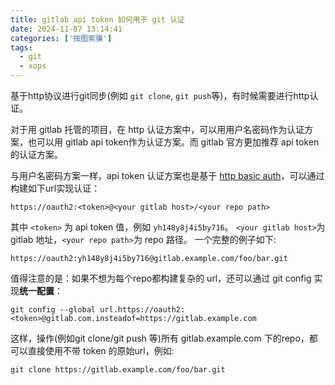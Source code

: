 ```yaml
---
title: gitlab api token 如何用于 git 认证
date: 2024-11-07 13:14:41
categories: ['按图索骥']
tags:
  - git
  - xops
---
```


基于http协议进行git同步(例如 `git clone`, `git push`等)，有时候需要进行http认证。

对于用 gitlab 托管的项目，在 http 认证方案中，可以用用户名密码作为认证方案，也可以用 gitlab api token作为认证方案。而 gitlab 官方更加推荐 api token的认证方案。

<!-- more -->

与用户名密码方案一样，api token 认证方案也是基于 [http basic auth](https://en.wikipedia.org/wiki/Basic_access_authentication)，可以通过构建如下url实现认证：

```
https://oauth2:<token>@<your gitlab host>/<your repo path>
```

其中 `<token>` 为 api token 值，例如 `yh148y8j4i5by716`。
`<your gitlab host>`为 gitlab 地址，`<your repo path>`为 repo 路径。
一个完整的例子如下:

```
https://oauth2:yh148y8j4i5by716@gitlab.example.com/foo/bar.git
```

值得注意的是：如果不想为每个repo都构建复杂的 url，还可以通过 git config 实现**统一配置**：

```
git config --global url.https://oauth2:<token>@gitlab.com.insteadof=https://gitlab.example.com
```

这样，操作(例如git clone/git push 等)所有 gitlab.example.com 下的repo，都可以直接使用不带 token 的原始url，例如:
```
git clone https://gitlab.example.com/foo/bar.git
```
